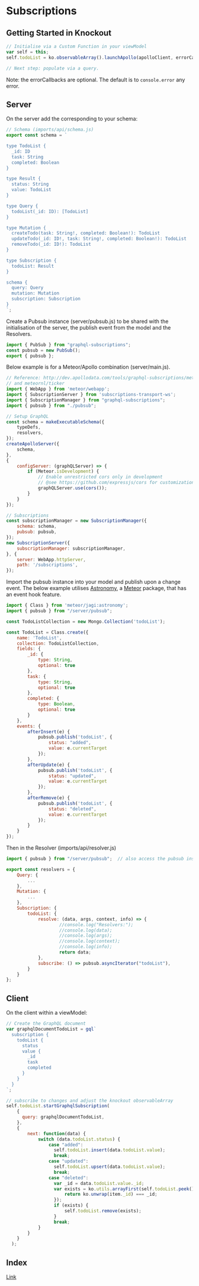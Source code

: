 # Subscriptions

## Getting Started in Knockout
```javascript
// Initialise via a Custom Function in your viewModel
var self = this;
self.todoList = ko.observableArray().launchApollo(apolloClient, errorCallback).blastoffSubscription(apolloClient, errorCallback);

// Next step: populate via a query.
```
Note: the errorCallbacks are optional.  The default is to `console.error` any error.

## Server
On the server add the corresponding to your schema:
```javascript
// Schema (imports/api/schema.js)
export const schema = `

type TodoList {
  _id: ID
  task: String
  completed: Boolean
}

type Result {
  status: String
  value: TodoList
}

type Query {
  todoList(_id: ID): [TodoList]
}

type Mutation {
  createTodo(task: String!, completed: Boolean!): TodoList
  updateTodo(_id: ID!, task: String!, completed: Boolean!): TodoList
  removeTodo(_id: ID!): TodoList
}

type Subscription {
  todoList: Result
}

schema {
  query: Query
  mutation: Mutation
  subscription: Subscription
}
`;
```

Create a Pubsub instance (server/pubsub.js) to be shared with the initialisation of the server, the publish event from the model and the Resolvers.
```javascript
import { PubSub } from "graphql-subscriptions";
const pubsub = new PubSub();
export { pubsub };
```

Below example is for a Meteor/Apollo combination (server/main.js).
```javascript
// Reference: http://dev.apollodata.com/tools/graphql-subscriptions/meteor.html
// and meteornl/ticker 
import { WebApp } from 'meteor/webapp';
import { SubscriptionServer } from 'subscriptions-transport-ws';
import { SubscriptionManager } from "graphql-subscriptions";
import { pubsub } from "./pubsub";

// Setup GraphQL
const schema = makeExecutableSchema({
    typeDefs,
    resolvers,
});
createApolloServer({
    schema,
},
{
    configServer: (graphQLServer) => {
        if (Meteor.isDevelopment) {
            // Enable unrestricted cors only in development
            // @see https://github.com/expressjs/cors for customization
            graphQLServer.use(cors());
        }
    }
});

// Subscriptions
const subscriptionManager = new SubscriptionManager({
    schema: schema,
    pubsub: pubsub,
});
new SubscriptionServer({
    subscriptionManager: subscriptionManager,
}, {
    server: WebApp.httpServer,
    path: '/subscriptions',
});
```

Import the pubsub instance into your model and publish upon a change event.  The below example utilises [Astronomy](http://jagi.github.io/meteor-astronomy/), a [Meteor](http://docs.meteor.com) package, that has an event hook feature.
```javascript
import { Class } from 'meteor/jagi:astronomy';
import { pubsub } from "/server/pubsub";

const TodoListCollection = new Mongo.Collection('todoList');

const TodoList = Class.create({
    name: 'TodoList',
    collection: TodoListCollection,
    fields: {
        _id: {
            type: String,
            optional: true
        },
        task: {
            type: String,
            optional: true
        },
        completed: {
            type: Boolean,
            optional: true
        }
    },
    events: {
        afterInsert(e) {
            pubsub.publish('todoList', {
                status: "added",
                value: e.currentTarget
            });
        },
        afterUpdate(e) {
            pubsub.publish('todoList', {
                status: "updated",
                value: e.currentTarget
            });
        },
        afterRemove(e) {
            pubsub.publish('todoList', {
                status: "deleted",
                value: e.currentTarget
            });
        }
    }
});
```
Then in the Resolver (imports/api/resolver.js)
```javascript
import { pubsub } from "/server/pubsub";  // also access the pubsub instance

export const resolvers = {
    Query: {
        ...
    },
    Mutation: {
        ...
    },
    Subscription: {
        todoList: {
            resolve: (data, args, context, info) => {  
                    //console.log("Resolvers:");
                    //console.log(data);
                    //console.log(args);
                    //console.log(context);
                    //console.log(info);
                    return data;
            },
            subscribe: () => pubsub.asyncIterator("todoList"),
        }
    }
};
```


## Client
On the client within a viewModel:
```javascript
// Create the GraphQL document
var graphqlDocumentTodoList = gql`
  subscription {
    todoList {
      status
      value {
        _id
        task
        completed
      }
    }
  }
`;

// subscribe to changes and adjust the knockout observableArray
self.todoList.startGraphqlSubscription(
    {
      query: graphqlDocumentTodoList,
    },
    {
        next: function(data) {
            switch (data.todoList.status) {
                case "added":
                  self.todoList.insert(data.todoList.value);
                  break;
                case "updated":
                  self.todoList.upsert(data.todoList.value);
                  break;
                case "deleted":
                  var _id = data.todoList.value._id;
                  var exists = ko.utils.arrayFirst(self.todoList.peek(), function(item) {
                      return ko.unwrap(item._id) === _id;
                  });
                  if (exists) {
                      self.todoList.remove(exists);
                  }
                  break;
            }
        }
    }
  );
```

## Index
[Link](index.md)
